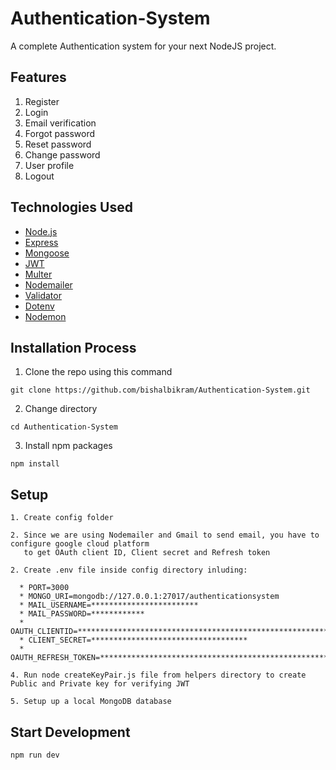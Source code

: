 # Authentication-System
A complete Authentication system for your next NodeJS project. 

## Features
1. Register
2. Login 
3. Email verification 
4. Forgot password
5. Reset password
6. Change password
7. User profile
8. Logout

## Technologies Used
- [Node.js](https://nodejs.org/es/)
- [Express](https://expressjs.com/)
- [Mongoose](https://www.npmjs.com/package/mongoose)
- [JWT](https://www.npmjs.com/package/jsonwebtoken)
- [Multer](https://www.npmjs.com/package/multer)
- [Nodemailer](https://www.npmjs.com/package/nodemailer)
- [Validator](https://www.npmjs.com/package/validator)
- [Dotenv](https://www.npmjs.com/package/dotenv) 
- [Nodemon](https://www.npmjs.com/package/nodemon)

## Installation Process
1. Clone the repo using this command
  ```
  git clone https://github.com/bishalbikram/Authentication-System.git
  ```
    
2. Change directory
  ```
  cd Authentication-System
  ```
    
3. Install npm packages
  ```
  npm install 
  ```
  
## Setup
```
1. Create config folder

2. Since we are using Nodemailer and Gmail to send email, you have to configure google cloud platform 
   to get OAuth client ID, Client secret and Refresh token  

2. Create .env file inside config directory inluding: 
  
  * PORT=3000
  * MONGO_URI=mongodb://127.0.0.1:27017/authenticationsystem
  * MAIL_USERNAME=************************
  * MAIL_PASSWORD=************
  * OAUTH_CLIENTID=************************************************************
  * CLIENT_SECRET=***********************************
  * OAUTH_REFRESH_TOKEN=*******************************************************
  
4. Run node createKeyPair.js file from helpers directory to create Public and Private key for verifying JWT

5. Setup up a local MongoDB database  
```
## Start Development
```
npm run dev
```
